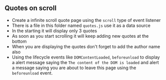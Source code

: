 ## Quotes on scroll

- Create a infinite scroll quote page using the `scroll` type of event listener
- There is a file in this folder named `quotes.js` use it as a data source
- In the starting it will display only 3 quotes
- As soon as you start scrolling it will keep adding new quotes at the bottom
- When you are displaying the quotes don't forget to add the author name also
- Using the lifecycle events like `DOMContentLoaded`, `beforeunload` to display a alert message saying the `The content of the DOM is loaded` and alert a message saying you are about to leave this page using the `beforeunload` event.
